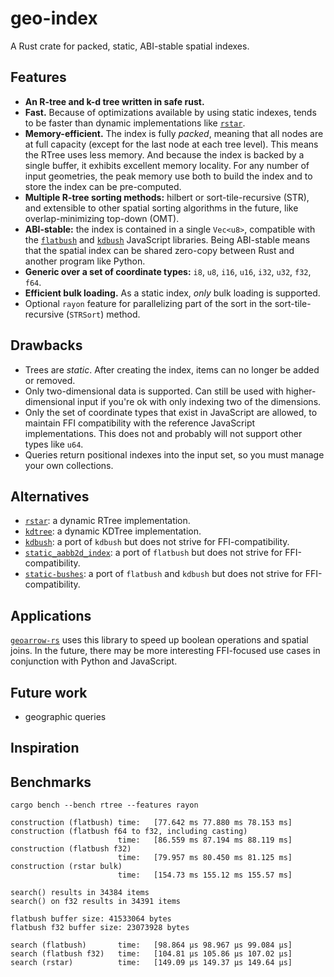 # geo-index

A Rust crate for packed, static, ABI-stable spatial indexes.

## Features

- **An R-tree and k-d tree written in safe rust.**
- **Fast.** Because of optimizations available by using static indexes, tends to be faster than dynamic implementations like [`rstar`](https://github.com/georust/rstar).
- **Memory-efficient.** The index is fully _packed_, meaning that all nodes are at full capacity (except for the last node at each tree level). This means the RTree uses less memory. And because the index is backed by a single buffer, it exhibits excellent memory locality. For any number of input geometries, the peak memory use both to build the index and to store the index can be pre-computed.
- **Multiple R-tree sorting methods:** hilbert or sort-tile-recursive (STR), and extensible to other spatial sorting algorithms in the future, like overlap-minimizing top-down (OMT).
- **ABI-stable:** the index is contained in a single `Vec<u8>`, compatible with the [`flatbush`](https://github.com/mourner/flatbush) and [`kdbush`](https://github.com/mourner/kdbush) JavaScript libraries. Being ABI-stable means that the spatial index can be shared zero-copy between Rust and another program like Python.
- **Generic over a set of coordinate types:** `i8`, `u8`, `i16`, `u16`, `i32`, `u32`, `f32`, `f64`.
- **Efficient bulk loading.** As a static index, _only_ bulk loading is supported.
- Optional `rayon` feature for parallelizing part of the sort in the sort-tile-recursive (`STRSort`) method.

## Drawbacks

- Trees are _static_. After creating the index, items can no longer be added or removed.
- Only two-dimensional data is supported. Can still be used with higher-dimensional input if you're ok with only indexing two of the dimensions.
- Only the set of coordinate types that exist in JavaScript are allowed, to maintain FFI compatibility with the reference JavaScript implementations. This does not and probably will not support other types like `u64`.
- Queries return positional indexes into the input set, so you must manage your own collections.

## Alternatives

- [`rstar`](https://github.com/georust/rstar): a dynamic RTree implementation.
- [`kdtree`](https://github.com/mrhooray/kdtree-rs): a dynamic KDTree implementation.
- [`kdbush`](https://github.com/pka/rust-kdbush): a port of `kdbush` but does not strive for FFI-compatibility.
- [`static_aabb2d_index`](https://github.com/jbuckmccready/static_aabb2d_index): a port of `flatbush` but does not strive for FFI-compatibility.
- [`static-bushes`](https://github.com/apendleton/static-bushes): a port of `flatbush` and `kdbush` but does not strive for FFI-compatibility.

## Applications

[`geoarrow-rs`](https://github.com/geoarrow/geoarrow-rs) uses this library to speed up boolean operations and spatial joins. In the future, there may be more interesting FFI-focused use cases in conjunction with Python and JavaScript.

## Future work

- geographic queries

## Inspiration



## Benchmarks

```ignore
cargo bench --bench rtree --features rayon
```

```ignore
construction (flatbush) time:   [77.642 ms 77.880 ms 78.153 ms]
construction (flatbush f64 to f32, including casting)
                        time:   [86.559 ms 87.194 ms 88.119 ms]
construction (flatbush f32)
                        time:   [79.957 ms 80.450 ms 81.125 ms]
construction (rstar bulk)
                        time:   [154.73 ms 155.12 ms 155.57 ms]

search() results in 34384 items
search() on f32 results in 34391 items

flatbush buffer size: 41533064 bytes
flatbush f32 buffer size: 23073928 bytes

search (flatbush)       time:   [98.864 µs 98.967 µs 99.084 µs]
search (flatbush f32)   time:   [104.81 µs 105.86 µs 107.02 µs]
search (rstar)          time:   [149.09 µs 149.37 µs 149.64 µs]
```

